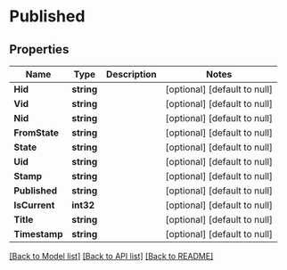# Published

## Properties
Name | Type | Description | Notes
------------ | ------------- | ------------- | -------------
**Hid** | **string** |  | [optional] [default to null]
**Vid** | **string** |  | [optional] [default to null]
**Nid** | **string** |  | [optional] [default to null]
**FromState** | **string** |  | [optional] [default to null]
**State** | **string** |  | [optional] [default to null]
**Uid** | **string** |  | [optional] [default to null]
**Stamp** | **string** |  | [optional] [default to null]
**Published** | **string** |  | [optional] [default to null]
**IsCurrent** | **int32** |  | [optional] [default to null]
**Title** | **string** |  | [optional] [default to null]
**Timestamp** | **string** |  | [optional] [default to null]

[[Back to Model list]](../README.md#documentation-for-models) [[Back to API list]](../README.md#documentation-for-api-endpoints) [[Back to README]](../README.md)

